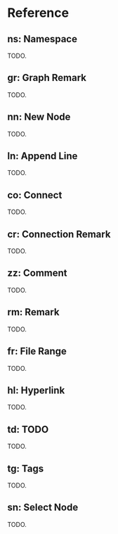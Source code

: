 # Reference
## ns: Namespace
TODO.
## gr: Graph Remark
TODO.
## nn: New Node
TODO.
## ln: Append Line
TODO.
## co: Connect
TODO.
## cr: Connection Remark
TODO.
## zz: Comment
TODO.
## rm: Remark
TODO.
## fr: File Range
TODO.
## hl: Hyperlink
TODO.
## td: TODO
TODO.
## tg: Tags
TODO.
## sn: Select Node
TODO.
